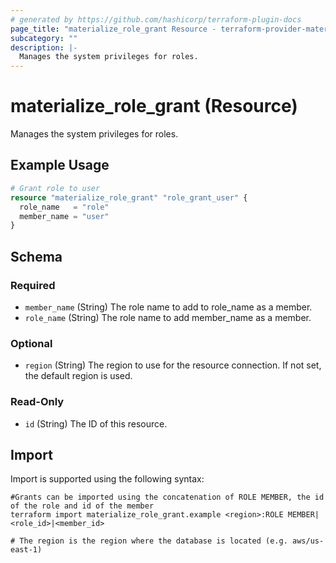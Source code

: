 ```yaml
---
# generated by https://github.com/hashicorp/terraform-plugin-docs
page_title: "materialize_role_grant Resource - terraform-provider-materialize"
subcategory: ""
description: |-
  Manages the system privileges for roles.
---
```


# materialize_role_grant (Resource)

Manages the system privileges for roles.

## Example Usage

```terraform
# Grant role to user
resource "materialize_role_grant" "role_grant_user" {
  role_name   = "role"
  member_name = "user"
}
```

<!-- schema generated by tfplugindocs -->
## Schema

### Required

- `member_name` (String) The role name to add to role_name as a member.
- `role_name` (String) The role name to add member_name as a member.

### Optional

- `region` (String) The region to use for the resource connection. If not set, the default region is used.

### Read-Only

- `id` (String) The ID of this resource.

## Import

Import is supported using the following syntax:

```shell
#Grants can be imported using the concatenation of ROLE MEMBER, the id of the role and id of the member 
terraform import materialize_role_grant.example <region>:ROLE MEMBER|<role_id>|<member_id>

# The region is the region where the database is located (e.g. aws/us-east-1)
```
